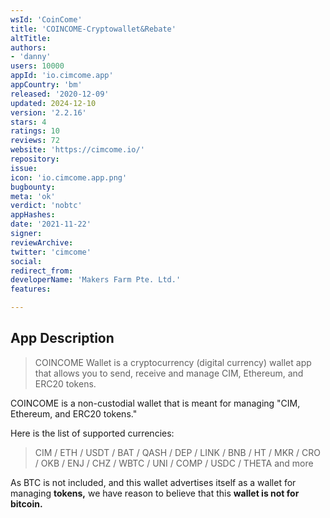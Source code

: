 ```yaml
---
wsId: 'CoinCome'
title: 'COINCOME-Cryptowallet&Rebate'
altTitle: 
authors:
- 'danny'
users: 10000
appId: 'io.cimcome.app'
appCountry: 'bm'
released: '2020-12-09'
updated: 2024-12-10
version: '2.2.16'
stars: 4
ratings: 10
reviews: 72
website: 'https://cimcome.io/'
repository: 
issue: 
icon: 'io.cimcome.app.png'
bugbounty: 
meta: 'ok'
verdict: 'nobtc'
appHashes: 
date: '2021-11-22'
signer: 
reviewArchive: 
twitter: 'cimcome'
social: 
redirect_from: 
developerName: 'Makers Farm Pte. Ltd.'
features: 

---
```


## App Description

> COINCOME Wallet is a cryptocurrency (digital currency) wallet app that allows you to send, receive and manage CIM, Ethereum, and ERC20 tokens.

COINCOME is a non-custodial wallet that is meant for managing "CIM, Ethereum, and ERC20 tokens."  

Here is the list of supported currencies:

> CIM / ETH / USDT / BAT / QASH / DEP / LINK / BNB / HT / MKR / CRO / OKB / ENJ / CHZ / WBTC / UNI / COMP / USDC / THETA and more

As BTC is not included, and this wallet advertises itself as a wallet for managing **tokens,** we have reason to believe that this **wallet is not for bitcoin.**